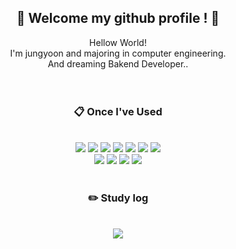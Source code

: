 


<!--
**JungYoonShin/JungYoonShin** is a ✨ _special_ ✨ repository because its `README.md` (this file) appears on your GitHub profile.

Here are some ideas to get you started:

- 🔭 I’m currently working on ... 
- 🌱 I’m currently learning ...
- 👯 I’m looking to collaborate on ...
- 🤔 I’m looking for help with ...
- 💬 Ask me about ...
- 📫 How to reach me: ...
- 😄 Pronouns: ...
- ⚡ Fun fact: ...
-->

<!-- ![Top Langs](https://github-readme-stats.vercel.app/api/top-langs/?username=JungYoonShin&layout=compact&theme=tokyonight)
 -->

<div align="center"> 
  
##  :wave: Welcome my github profile ! :wave:
Hellow World! <br>
I'm jungyoon and majoring in computer engineering. <br>
And dreaming Bakend Developer.. <br>
 <br/> 
 <br/>
  
###  :clipboard: Once I've Used 
  
 <br/>
  <img src="https://img.shields.io/badge/SpringBoot-6DB33F?style=for-the-badge&logo=Spring&logoColor=white">
<img src="https://img.shields.io/badge/Django-092E20?style=for-the-badge&logo=Django&logoColor=white">

<img src="https://img.shields.io/badge/JAVA-007396?style=for-the-badge&logo=Java&logoColor=white">
<img src="https://img.shields.io/badge/PYTHON-3776AB?style=for-the-badge&logo=python&logoColor=white">
<img src="https://img.shields.io/badge/JavaScript-F7DF1E?style=for-the-badge&logo=JavaScript&logoColor=white">
<img src="https://img.shields.io/badge/HTML5-E34F26?style=for-the-badge&logo=HTML5&logoColor=white">
<img src="https://img.shields.io/badge/CSS3-1572B6?style=for-the-badge&logo=CSS3&logoColor=white"> <br>
<img src="https://img.shields.io/badge/MySQL-4479A1?style=for-the-badge&logo=MySQL&logoColor=white">
<img src="https://img.shields.io/badge/aws-232F3E?style=for-the-badge&logo=Amazon aws&logoColor=white">
<img src="https://img.shields.io/badge/github-181717?style=for-the-badge&logo=github&logoColor=white">
<img src="https://img.shields.io/badge/Intellij IDEA -000000?style=for-the-badge&logo=Intellij IDEA&logoColor=white">
   <br/>
   <br/>
 
### :pencil2: Study log
 
  <br/>
<a href="https://judyalwayswantscarrot.tistory.com/" target="_blank"><img src="https://img.shields.io/badge/Tistory-000000?style=for-the-badge&logo=tistory&logoColor=FFFFFF"/></a>

</div>

